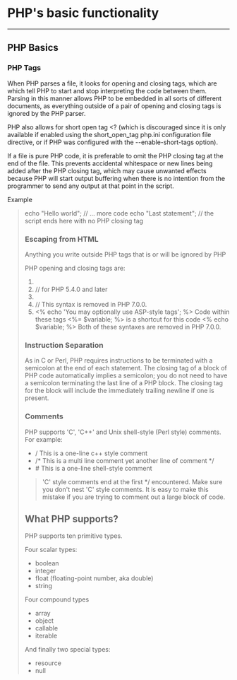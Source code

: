 # PHP's basic functionality
----

## PHP Basics


### PHP Tags

When PHP parses a file, it looks for opening and closing tags, which are <?php and ?> which tell PHP to start and stop interpreting the code between them. Parsing in this manner allows PHP to be embedded in all sorts of different documents, as everything outside of a pair of opening and closing tags is ignored by the PHP parser.

PHP also allows for short open tag <? (which is discouraged since it is only available if enabled using the short_open_tag php.ini configuration file directive, or if PHP was configured with the --enable-short-tags option).

If a file is pure PHP code, it is preferable to omit the PHP closing tag at the end of the file. This prevents accidental whitespace or new lines being added after the PHP closing tag, which may cause unwanted effects because PHP will start output buffering when there is no intention from the programmer to send any output at that point in the script.

Example

> <?php
echo "Hello world";
// ... more code
echo "Last statement";
// the script ends here with no PHP closing tag

### Escaping from HTML

Anything you write outside PHP tags that is <?php ?> or <?= ?> will be ignored by PHP

PHP opening and closing tags are:

1. <?php echo 'your string here'; ?>
2. <?= 'your string here' ?> // for PHP 5.4.0 and later
3. <? echo 'this code is within short tags, but will only work '. 'if short_open_tag is enabled'; ?>
4. <script language="php"> echo 'your string here'; </script> // This syntax is removed in PHP 7.0.0.
5. <% echo 'You may optionally use ASP-style tags'; %>
    Code within these tags <%= $variable; %> is a shortcut for this code <% echo $variable; %>
    Both of these syntaxes are removed in PHP 7.0.0.

### Instruction Separation

As in C or Perl, PHP requires instructions to be terminated with a semicolon at the end of each statement. The closing tag of a block of PHP code automatically implies a semicolon; you do not need to have a semicolon terminating the last line of a PHP block. The closing tag for the block will include the immediately trailing newline if one is present.

### Comments

PHP supports 'C', 'C++' and Unix shell-style (Perl style) comments. For example:

* / This is a one-line c++ style comment
* /* This is a multi line comment
    yet another line of comment \*/
* \# This is a one-line shell-style comment

> 'C' style comments end at the first \*/ encountered. Make sure you don't nest 'C' style comments. It is easy to make this mistake if you are trying to comment out a large block of code.

## What PHP supports?

PHP supports ten primitive types.

Four scalar types:

* boolean
* integer
* float (floating-point number, aka double)
* string

Four compound types

* array
* object
* callable
* iterable

And finally two special types:

* resource
* null
